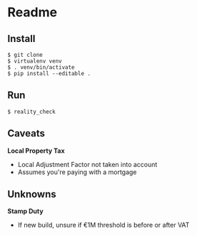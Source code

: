# Readme

## Install

```
$ git clone 
$ virtualenv venv
$ . venv/bin/activate
$ pip install --editable .
```

## Run

```
$ reality_check
```

## Caveats

**Local Property Tax** 
- Local Adjustment Factor not taken into account
- Assumes you're paying with a mortgage

## Unknowns

**Stamp Duty**
- If new build, unsure if €1M threshold is before or after VAT
